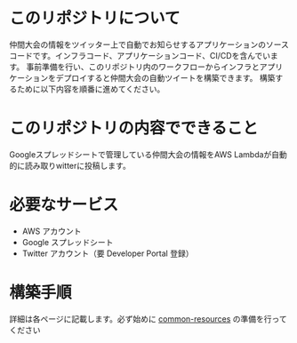 # このリポジトリについて
仲間大会の情報をツイッター上で自動でお知らせするアプリケーションのソースコードです。インフラコード、アプリケーションコード、CI/CDを含んでいます。
事前準備を行い、このリポジトリ内のワークフローからインフラとアプリケーションをデプロイすると仲間大会の自動ツイートを構築できます。
構築するために以下内容を順番に進めてください。

# このリポジトリの内容でできること
Googleスプレッドシートで管理している仲間大会の情報をAWS Lambdaが自動的に読み取りwitterに投稿します。


# 必要なサービス
- AWS アカウント
- Google スプレッドシート
- Twitter アカウント（要 Developer Portal 登録）

# 構築手順
詳細は各ページに記載します。必ず始めに [common-resources](https://github.com/kobarasukimaro/auto-pokemon-friendly-competition-notifier/tree/main/common-resources) の準備を行ってください
